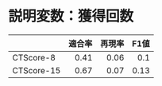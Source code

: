 # 説明変数：獲得回数
| | 適合率 | 再現率 | F1値 |
| :-- | --: | --: | --: |
| CTScore-8 | 0.41 | 0.06 | 0.1 |
| CTScore-15 | 0.67 | 0.07 | 0.13 |

